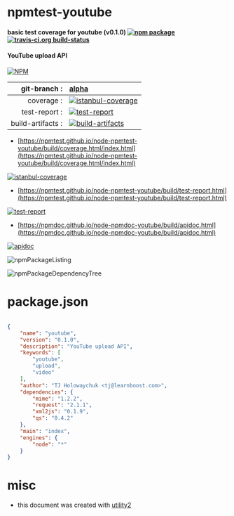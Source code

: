 # npmtest-youtube

#### basic test coverage for  youtube (v0.1.0)  [![npm package](https://img.shields.io/npm/v/npmtest-youtube.svg?style=flat-square)](https://www.npmjs.org/package/npmtest-youtube) [![travis-ci.org build-status](https://api.travis-ci.org/npmtest/node-npmtest-youtube.svg)](https://travis-ci.org/npmtest/node-npmtest-youtube)

#### YouTube upload API

[![NPM](https://nodei.co/npm/youtube.png?downloads=true&downloadRank=true&stars=true)](https://www.npmjs.com/package/youtube)

| git-branch : | [alpha](https://github.com/npmtest/node-npmtest-youtube/tree/alpha)|
|--:|:--|
| coverage : | [![istanbul-coverage](https://npmtest.github.io/node-npmtest-youtube/build/coverage.badge.svg)](https://npmtest.github.io/node-npmtest-youtube/build/coverage.html/index.html)|
| test-report : | [![test-report](https://npmtest.github.io/node-npmtest-youtube/build/test-report.badge.svg)](https://npmtest.github.io/node-npmtest-youtube/build/test-report.html)|
| build-artifacts : | [![build-artifacts](https://npmtest.github.io/node-npmtest-youtube/glyphicons_144_folder_open.png)](https://github.com/npmtest/node-npmtest-youtube/tree/gh-pages/build)|

- [https://npmtest.github.io/node-npmtest-youtube/build/coverage.html/index.html](https://npmtest.github.io/node-npmtest-youtube/build/coverage.html/index.html)

[![istanbul-coverage](https://npmtest.github.io/node-npmtest-youtube/build/screenCapture.buildCi.browser.%252Ftmp%252Fbuild%252Fcoverage.lib.html.png)](https://npmtest.github.io/node-npmtest-youtube/build/coverage.html/index.html)

- [https://npmtest.github.io/node-npmtest-youtube/build/test-report.html](https://npmtest.github.io/node-npmtest-youtube/build/test-report.html)

[![test-report](https://npmtest.github.io/node-npmtest-youtube/build/screenCapture.buildCi.browser.%252Ftmp%252Fbuild%252Ftest-report.html.png)](https://npmtest.github.io/node-npmtest-youtube/build/test-report.html)

- [https://npmdoc.github.io/node-npmdoc-youtube/build/apidoc.html](https://npmdoc.github.io/node-npmdoc-youtube/build/apidoc.html)

[![apidoc](https://npmdoc.github.io/node-npmdoc-youtube/build/screenCapture.buildCi.browser.%252Ftmp%252Fbuild%252Fapidoc.html.png)](https://npmdoc.github.io/node-npmdoc-youtube/build/apidoc.html)

![npmPackageListing](https://npmtest.github.io/node-npmtest-youtube/build/screenCapture.npmPackageListing.svg)

![npmPackageDependencyTree](https://npmtest.github.io/node-npmtest-youtube/build/screenCapture.npmPackageDependencyTree.svg)



# package.json

```json

{
    "name": "youtube",
    "version": "0.1.0",
    "description": "YouTube upload API",
    "keywords": [
        "youtube",
        "upload",
        "video"
    ],
    "author": "TJ Holowaychuk <tj@learnboost.com>",
    "dependencies": {
        "mime": "1.2.2",
        "request": "2.1.1",
        "xml2js": "0.1.9",
        "qs": "0.4.2"
    },
    "main": "index",
    "engines": {
        "node": "*"
    }
}
```



# misc
- this document was created with [utility2](https://github.com/kaizhu256/node-utility2)
